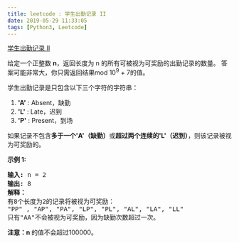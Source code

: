 ```yaml
---
title: leetcode : 学生出勤记录 II
date: 2019-05-29 11:33:05
tags: [Python3, Leetcode]
---
```


[学生出勤记录 II](https://leetcode-cn.com/problems/student-attendance-record-ii/)

<p>给定一个正整数&nbsp;<strong>n</strong>，返回长度为 n 的所有可被视为可奖励的出勤记录的数量。 答案可能非常大，你只需返回结果mod 10<sup>9</sup> + 7的值。</p>

<!-- more -->

<p>学生出勤记录是只包含以下三个字符的字符串：</p>

<ol>
	<li><strong>&#39;A&#39;</strong> : Absent，缺勤</li>
	<li><strong>&#39;L&#39;</strong> : Late，迟到</li>
	<li><strong>&#39;P&#39;</strong> : Present，到场</li>
</ol>

<p>如果记录不包含<strong>多于一个&#39;A&#39;（缺勤）</strong>或<strong>超过两个连续的&#39;L&#39;（迟到）</strong>，则该记录被视为可奖励的。</p>

<p><strong>示例 1:</strong></p>

<pre>
<strong>输入:</strong> n = 2
<strong>输出:</strong> 8 <strong>
解释：</strong>
有8个长度为2的记录将被视为可奖励：
&quot;PP&quot; , &quot;AP&quot;, &quot;PA&quot;, &quot;LP&quot;, &quot;PL&quot;, &quot;AL&quot;, &quot;LA&quot;, &quot;LL&quot;
只有&quot;AA&quot;不会被视为可奖励，因为缺勤次数超过一次。</pre>

<p><strong>注意：n </strong>的值不会超过100000。</p>
